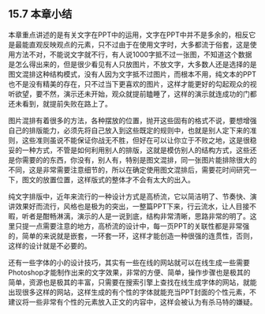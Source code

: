## **15.7**  **本章小结**

本章重点讲述的是有关文字在PPT中的运用，文字在PPT中并不是多余的，相反它是最能直观反映观点的元素，只不过由于在使用文字时，大多都流于俗套，这是使用方法不对，不能说文字就不行，有人说1000字抵不过一张图，不知道这个数据是怎么得出来的，但是很少看见有人只放图片，不放文字，大多数人还是选择的是图文混排这种结构模式，没有人因为文字抵不过图片，而根本不用，纯文本的PPT也不是没有精美的存在，只不过当下更喜欢的图片，这样才能更好的勾起观众的视听欲望，要不然，演示还未开始，观众就提前瞌睡了，这样的演示就连成功的门都还未看到，就提前失败在路上了。

图片混排有着很多的方法，各种摆放的位置，抛开这些固有的格式不说，要想增强自己的排版能力，必须先将自己放入到这些既定的规则中，也就是别人定下来的准则，这些准则虽说不能保证你战无不胜，但好在可以让你立于不败之地，这是很稳妥的一种方式，不管是如何利用别人的排版，这就是模仿别人的结构方式，这些还是你需要的的东西，你没有，别人有，特别是图文混排，同一张图片能排除很大的不同，这是非常需要注意细节的，所以在确定使用图文混排后，需要花时间研究一下，图文的放置位置，这样版式的整体才不会有太大的出入。

纯文字排版中，近年来流行的一种设计方式是高桥流，它以简洁明了、节奏快、演讲效果好而流行，风格也是极为的突出，一整篇PPT下来，行云流水，让人目接不暇，听者是酣畅淋漓，演示的人是一说到底，结构非常清晰，思路非常的明了。这里只提一点需要注意的地方，高桥流的设计中，每一页PPT的关联性都是非常强的，简单的来说就是嵌套，一环套一环，这样才能创造一种很强的连贯性，否则，这样的设计就是不必要的。

还有一些字体的小的设计技巧，其实有一些在线的网站就可以在线生成一些需要Photoshop才能制作出来的文字效果，非常的方便、简单，操作步骤也是极其的简单，资源也是极其的丰富，只需要在搜索引擎上查找在线生成字体的网站，就能出现很多这样的网站，这样生成的有个性的字体就能充当PPT封面的个性元素，不建议将一些非常有个性的元素放入正文的内容中，这样会被认为有杀马特的嫌疑。

 